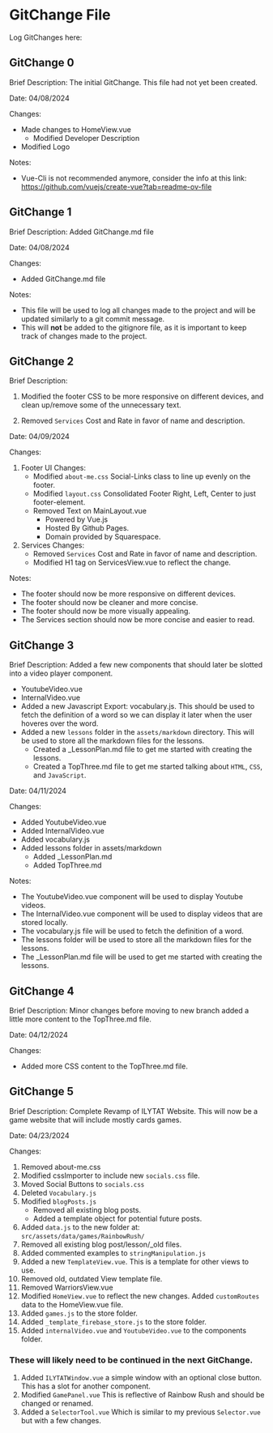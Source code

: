 # GitChange File

Log GitChanges here:

<!--
TEMPLATE:

## GitChange #

Brief Description:

Date: DateInsert

Changes:

- ChangesInsert

Notes:

- NotesInsert

 -->

## GitChange 0

Brief Description: The initial GitChange. This file had not yet been created.

Date: 04/08/2024

Changes:

- Made changes to HomeView.vue
  - Modified Developer Description
- Modified Logo

Notes:

- Vue-Cli is not recommended anymore, consider the info at this link:
  https://github.com/vuejs/create-vue?tab=readme-ov-file

## GitChange 1

Brief Description: Added GitChange.md file

Date: 04/08/2024

Changes:

- Added GitChange.md file

Notes:

- This file will be used to log all changes made to the project and will be updated similarly to a
  git commit message.
- This will **not** be added to the gitignore file, as it is important to keep track of changes made
  to the project.

## GitChange 2

Brief Description:

1. Modified the footer CSS to be more responsive on different devices, and clean up/remove some of
   the unnecessary text.

2. Removed `Services` Cost and Rate in favor of name and description.

Date: 04/09/2024

Changes:

1. Footer UI Changes:
   - Modified `about-me.css` Social-Links class to line up evenly on the footer.
   - Modified `layout.css` Consolidated Footer Right, Left, Center to just footer-element.
   - Removed Text on MainLayout.vue
     - Powered by Vue.js
     - Hosted By Github Pages.
     - Domain provided by Squarespace.
2. Services Changes:
   - Removed `Services` Cost and Rate in favor of name and description.
   - Modified H1 tag on ServicesView.vue to reflect the change.

Notes:

- The footer should now be more responsive on different devices.
- The footer should now be cleaner and more concise.
- The footer should now be more visually appealing.
- The Services section should now be more concise and easier to read.

## GitChange 3

Brief Description: Added a few new components that should later be slotted into a video player
component.

- YoutubeVideo.vue
- InternalVideo.vue
- Added a new Javascript Export: vocabulary.js. This should be used to fetch the definition of a
  word so we can display it later when the user hoveres over the word.
- Added a new `lessons` folder in the `assets/markdown` directory. This will be used to store all
  the markdown files for the lessons.
  - Created a \_LessonPlan.md file to get me started with creating the lessons.
  - Created a TopThree.md file to get me started talking about `HTML`, `CSS`, and `JavaScript`.

Date: 04/11/2024

Changes:

- Added YoutubeVideo.vue
- Added InternalVideo.vue
- Added vocabulary.js
- Added lessons folder in assets/markdown
  - Added \_LessonPlan.md
  - Added TopThree.md

Notes:

- The YoutubeVideo.vue component will be used to display Youtube videos.
- The InternalVideo.vue component will be used to display videos that are stored locally.
- The vocabulary.js file will be used to fetch the definition of a word.
- The lessons folder will be used to store all the markdown files for the lessons.
- The \_LessonPlan.md file will be used to get me started with creating the lessons.

## GitChange 4

Brief Description: Minor changes before moving to new branch added a little more content to the
TopThree.md file.

Date: 04/12/2024

Changes:

- Added more CSS content to the TopThree.md file.

## GitChange 5

Brief Description: Complete Revamp of ILYTAT Website. This will now be a game website that will
include mostly cards games.

Date: 04/23/2024

Changes:

1. Removed about-me.css
2. Modified cssImporter to include new `socials.css` file.
3. Moved Social Buttons to `socials.css`
4. Deleted `Vocabulary.js`
5. Modified `blogPosts.js`
   - Removed all existing blog posts.
   - Added a template object for potential future posts.
6. Added `data.js` to the new folder at: `src/assets/data/games/RainbowRush/`
7. Removed all existing blog post/lesson/\_old files.
8. Added commented examples to `stringManipulation.js`
9. Added a new `TemplateView.vue`. This is a template for other views to use.
10. Removed old, outdated View template file.
11. Removed WarriorsView.vue
12. Modified `HomeView.vue` to reflect the new changes. Added `customRoutes` data to the
    HomeView.vue file.
13. Added `games.js` to the store folder.
14. Added `_template_firebase_store.js` to the store folder.
15. Added `internalVideo.vue` and `YoutubeVideo.vue` to the components folder.

### These will likely need to be continued in the next GitChange.

1.  Added `ILYTATWindow.vue` a simple window with an optional close button. This has a slot for
    another component.
2.  Modified `GamePanel.vue` This is reflective of Rainbow Rush and should be changed or renamed.
3.  Added a `SelectorTool.vue` Which is similar to my previous `Selector.vue` but with a few
    changes.
